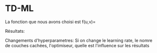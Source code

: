 # TD-ML

La fonction que nous avons choisi est f(u,v)=

Résultats:

Changements d'hyperparametres:
Si on change le learning rate, le nomre de couches cachées, l'optimiseur, quelle est l'influence sur les résultats
